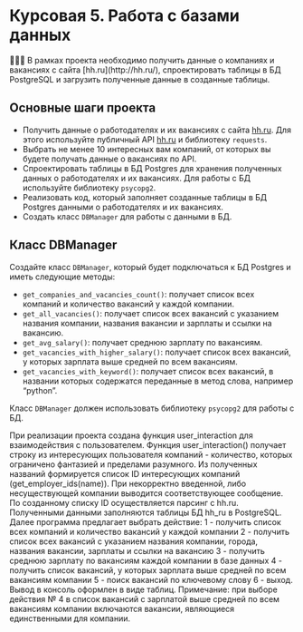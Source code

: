 # Курсовая 5. Работа с базами данных

<aside>
🧑🏻‍💻 В рамках проекта необходимо получить данные о компаниях и вакансиях с сайта [hh.ru](http://hh.ru/), спроектировать таблицы в БД PostgreSQL и загрузить полученные данные в созданные таблицы.

</aside>

## Основные шаги проекта

- Получить данные о работодателях и их вакансиях с сайта [hh.ru](http://hh.ru/). Для этого используйте публичный API [hh.ru](http://hh.ru/) и библиотеку `requests`.
- Выбрать не менее 10 интересных вам компаний, от которых вы будете получать данные о вакансиях по API.
- Спроектировать таблицы в БД Postgres для хранения полученных данных о работодателях и их вакансиях. Для работы с БД используйте библиотеку `psycopg2`.
- Реализовать код, который заполняет созданные таблицы в БД Postgres данными о работодателях и их вакансиях.
- Создать класс `DBManager` для работы с данными в БД.

## Класс DBManager

Создайте класс `DBManager`, который будет подключаться к БД Postgres и иметь следующие методы:

- `get_companies_and_vacancies_count()`: получает список всех компаний и количество вакансий у каждой компании.
- `get_all_vacancies()`: получает список всех вакансий с указанием названия компании, названия вакансии и зарплаты и ссылки на вакансию.
- `get_avg_salary()`: получает среднюю зарплату по вакансиям.
- `get_vacancies_with_higher_salary()`: получает список всех вакансий, у которых зарплата выше средней по всем вакансиям.
- `get_vacancies_with_keyword()`: получает список всех вакансий, в названии которых содержатся переданные в метод слова, например “python”.

Класс `DBManager` должен использовать библиотеку `psycopg2` для работы с БД.

При реализации проекта создана функция user_interaction для взаимодействия с пользователем.
Функция user_interaction() получает строку из интересующих пользователя компаний - количество, которых ограничено фантазией и пределами разумного.
Из полученных названий формируется список ID интересующих компаний (get_employer_ids(name)). При некорректно введенной, либо несуществующей компании 
выводится соответствующее сообщение. По созданному списку ID осуществляется парсинг с hh.ru. Полученными данными заполняются таблицы БД hh_ru в PostgreSQL.
Далее программа предлагает выбрать действие:
1 - получить список всех компаний и количество вакансий у каждой компании
2 - получить список всех вакансий с указанием названия компании, города, названия вакансии, зарплаты и ссылки на вакансию
3 - получить среднюю зарплату по вакансиям каждой компании в базе данных
4 - получить список вакансий, у которых зарплата выше средней по всем вакансиям компании
5 - поиск вакансий по ключевому слову
6 - выход. 
Вывод в консоль оформлен в виде таблиц.
    Примечание: при выборе действия № 4 в список вакансий с зарплатой выше средней по всем вакансиям компании включаются вакансии, 
являющиеся единственными для компании. 